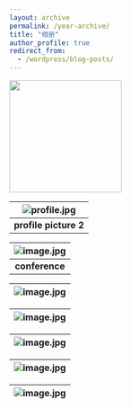 ```yaml
---
layout: archive
permalink: /year-archive/
title: "相册"
author_profile: true
redirect_from:
  - /wordpress/blog-posts/
---
```


<img src="../images/profile.jpg" width="200">

| ![profile.jpg](../images/10aab94c51fa9452974b2b3fa1332cc585fcc04a.jpg@942w_1413h_progressive.webp) |
|:--:|
| <b>profile picture 2 </b>|

| ![image.jpg](../images/W020141024386453400645.jpg) |
|:--:|
| <b>conference </b>|

| ![image.jpg](../images/7ba0b3ba9cdccb925b34cb0595cf75c4.temp.jpg) |
|:--:|

| ![image.jpg](../images/80a8fd876acd26ef88572146b3693d9a.jpg) |
|:--:|

| ![image.jpg](../images/75fbeb5b73068e3d450c14f38aeb7d14.jpg) |
|:--:|

| ![image.jpg](../images/092d12f173dcfd8b1aa9a923153e0712.jpg) |
|:--:|

| ![image.jpg](../images/af6d5117e4b24354fe087428d3ff6e75.jpg) |
|:--:|
